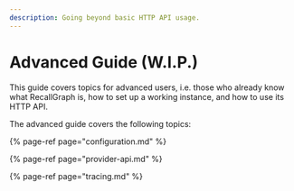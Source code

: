```yaml
---
description: Going beyond basic HTTP API usage.
---
```


# Advanced Guide \(W.I.P.\)

This guide covers topics for advanced users, i.e. those who already know what RecallGraph is, how to set up a working instance, and how to use its HTTP API.

The advanced guide covers the following topics:

{% page-ref page="configuration.md" %}

{% page-ref page="provider-api.md" %}

{% page-ref page="tracing.md" %}


